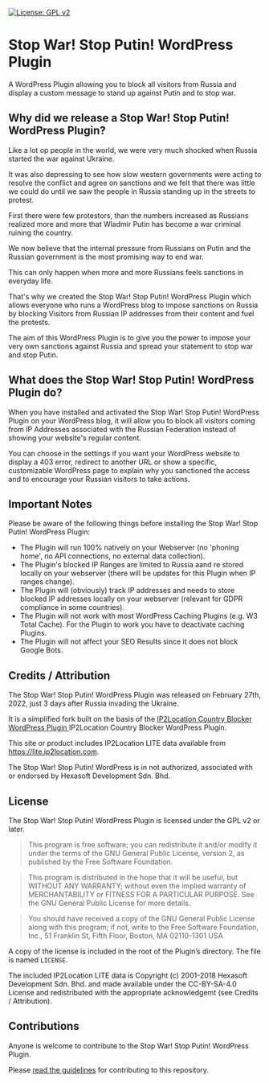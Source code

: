 [![License: GPL v2](https://img.shields.io/badge/License-GPL_v2-blue.svg)](https://www.gnu.org/licenses/old-licenses/gpl-2.0.en.html)

# Stop War! Stop Putin! WordPress Plugin

A WordPress Plugin allowing you to block all visitors from Russia and display a custom message to stand up against Putin and to stop war.


## Why did we release a Stop War! Stop Putin! WordPress Plugin?

Like a lot op people in the world, we were very much shocked when Russia started the war against Ukraine.  

It was also depressing to see how slow western governments were acting to resolve the conflict and agree on sanctions and we felt that there was little we could do until we saw the people in Russia standing up in the streets to protest.

First there were few protestors, than the numbers increased as Russians realized more and more that Wladmir Putin has become a war criminal ruining the country. 

We now believe that the internal pressure from Russians on Putin and the Russian government is the most promising way to end war.

This can only happen when more and more Russians feels sanctions in everyday life. 

That's why we created the Stop War! Stop Putin! WordPress Plugin which allows everyone who runs a WordPress blog to impose sanctions on Russia by blocking Visitors from Russian IP addresses from their content and fuel the protests.

The aim of this WordPress Plugin is to give you the power to impose your very own sanctions against Russia and spread your statement to stop war and stop Putin.


## What does the Stop War! Stop Putin! WordPress Plugin do?

When you have installed and activated the Stop War! Stop Putin! WordPress Plugin on your WordPress blog, it will allow you to block all visitors coming from IP Addresses associated with the Russian Federation instead of showing your website's regular content. 

You can choose in the settings if you want your WordPress website to display a 403 error, redirect to another URL or show a specific, customizable WordPress page to explain why you sanctioned the access and to encourage your Russian visitors to take actions.  


## Important Notes

Please be aware of the following things before installing the Stop War! Stop Putin! WordPress Plugin:

* The Plugin will run 100% natively on your Webserver (no 'phoning home', no API connections, no external data collection).
* The Plugin's blocked IP Ranges are limited to Russia aand re stored locally on your webserver (there will be updates for this Plugin when IP ranges change).
* The Plugin will (obviously) track IP addresses and needs to store blocked IP addresses locally on your webserver (relevant for GDPR compliance in some countries). 
* The Plugin will not work with most WordPress Caching Plugins (e.g. W3 Total Cache). For the Plugin to work you have to deactivate caching Plugins. 
* The Plugin will not affect your SEO Results since it does not block Google Bots. 


## Credits / Attribution

The Stop War! Stop Putin! WordPress Plugin was released on February 27th, 2022, just 3 days after Russia invading the Ukraine. 

It is a simplified fork built on the basis of the <a href="https://de.wordpress.org/Plugins/ip2location-country-blocker/">IP2Location Country Blocker WordPress Plugin </a>IP2Location Country Blocker WordPress Plugin.

This site or product includes IP2Location LITE data available from <a href="https://lite.ip2location.com">https://lite.ip2location.com</a>.

The Stop War! Stop Putin! WordPress is in not authorized, associated with or endorsed by Hexasoft Development Sdn. Bhd.  


## License

The Stop War! Stop Putin! WordPress Plugin is licensed under the GPL v2 or later.

> This program is free software; you can redistribute it and/or modify it under the terms of the GNU General Public License, version 2, as published by the Free Software Foundation.

> This program is distributed in the hope that it will be useful, but WITHOUT ANY WARRANTY; without even the implied warranty of MERCHANTABILITY or FITNESS FOR A PARTICULAR PURPOSE. See the GNU General Public License for more details.

> You should have received a copy of the GNU General Public License along with this program; if not, write to the Free Software Foundation, Inc., 51 Franklin St, Fifth Floor, Boston, MA 02110-1301 USA

A copy of the license is included in the root of the Plugin’s directory. The file is named `LICENSE`.

The included IP2Location LITE data is Copyright (c) 2001-2018 Hexasoft Development Sdn. Bhd. and made available under the CC-BY-SA-4.0 License and redistributed with the appropriate acknowledgemt (see Credits / Attribution).


## Contributions

Anyone is welcome to contribute to the Stop War! Stop Putin! WordPress Plugin. 

Please [read the guidelines](/CONTRIBUTING.md) for contributing to this repository.
